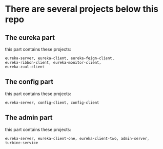 # There are several projects below this repo

## The eureka part
 this part contains these projects:
    
    eureka-server, eureka-client, eureka-feign-client, 
    eureka-ribbon-client, eureka-monitor-client,
    eureka-zuul-client
    
 ## The config part
 this part contains these projects:

    eureka-server, config-client, config-client

 ## The admin part
 this part contains these projects:

    eureka-server, eureka-client-one, eureka-client-two, admin-server,
    turbine-service